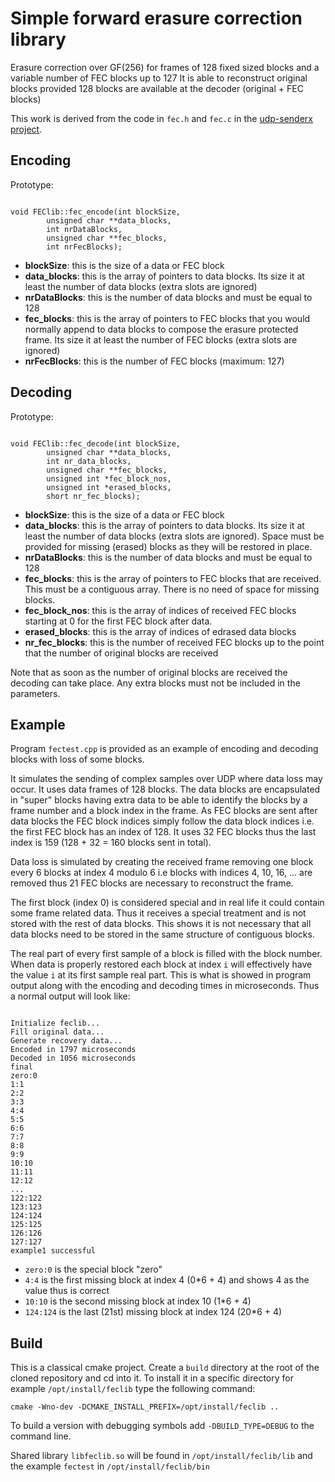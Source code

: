 # Simple forward erasure correction library
Erasure correction over GF(256) for frames of 128 fixed sized blocks and a variable number of FEC blocks up to 127
It is able to reconstruct original blocks provided 128 blocks are available at the decoder (original + FEC blocks)

This work is derived from the code in `fec.h` and `fec.c` in the [udp-senderx project](https://github.com/simulacre/udp-senderx.git).

<h2>Encoding</h2>

Prototype:

<pre><code>
void FEClib::fec_encode(int blockSize,
        unsigned char **data_blocks,
        int nrDataBlocks,
        unsigned char **fec_blocks,
        int nrFecBlocks);
</code></pre>

  - **blockSize**: this is the size of a data or FEC block
  - **data_blocks**: this is the array of pointers to data blocks. Its size it at least the number of data blocks (extra slots are ignored)
  - **nrDataBlocks**: this is the number of data blocks and must be equal to 128
  - **fec_blocks**: this is the array of pointers to FEC blocks that you would normally append to data blocks to compose the erasure protected frame. Its size it at least the number of FEC blocks (extra slots are ignored)
  - **nrFecBlocks**: this is the number of FEC blocks (maximum: 127)
  
  
<h2>Decoding</h2>

Prototype:

<pre><code>
void FEClib::fec_decode(int blockSize,
        unsigned char **data_blocks,
        int nr_data_blocks,
        unsigned char **fec_blocks,
        unsigned int *fec_block_nos,
        unsigned int *erased_blocks,
        short nr_fec_blocks);
</code></pre>

  - **blockSize**: this is the size of a data or FEC block
  - **data_blocks**: this is the array of pointers to data blocks. Its size it at least the number of data blocks (extra slots are ignored). Space must be provided for missing (erased) blocks as they will be restored in place. 
  - **nrDataBlocks**: this is the number of data blocks and must be equal to 128
  - **fec_blocks**: this is the array of pointers to FEC blocks that are received. This must be a contiguous array. There is no need of space for missing blocks.  
  - **fec_block_nos**: this is the array of indices of received FEC blocks starting at 0 for the first FEC block after data.
  - **erased_blocks**: this is the array of indices of edrased data blocks
  - **nr_fec_blocks**: this is the number of received FEC blocks up to the point that the number of original blocks are received
  
Note that as soon as the number of original blocks are received the decoding can take place. Any extra blocks must not be included in the parameters.

<h2>Example</h2>

Program `fectest.cpp` is provided as an example of encoding and decoding blocks with loss of some blocks. 

It simulates the sending of complex samples over UDP where data loss may occur. It uses data frames of 128 blocks. The data blocks are encapsulated in "super" blocks having extra data to be able to identify the blocks by a frame number and a block index in the frame. As FEC blocks are sent after data blocks the FEC block indices simply follow the data block indices i.e. the first FEC block has an index of 128. It uses 32 FEC blocks thus the last index is 159 (128 + 32 = 160 blocks sent in total).

Data loss is simulated by creating the received frame removing one block every 6 blocks at index 4 modulo 6 i.e blocks with indices 4, 10, 16, ... are removed thus 21 FEC blocks are necessary to reconstruct the frame.

The first block (index 0) is considered special and in real life it could contain some frame related data. Thus it receives a special treatment and is not stored with the rest of data blocks. This shows it is not necessary that all data blocks need to be stored in the same structure of contiguous blocks.

The real part of every first sample of a block is filled with the block number. When data is properly restored each block at index `i` will effectively have the value `i` at its first sample real part. This is what is showed in program output along with the encoding and decoding times in microseconds. Thus a normal output will look like:

<pre><code>
Initialize feclib...
Fill original data...
Generate recovery data...
Encoded in 1797 microseconds
Decoded in 1056 microseconds
final
zero:0
1:1
2:2
3:3
4:4
5:5
6:6
7:7
8:8
9:9
10:10
11:11
12:12
...
122:122
123:123
124:124 
125:125
126:126
127:127
example1 successful
</code></pre>

  - `zero:0` is the special block "zero"
  - `4:4` is the first missing block at index 4 (0*6 + 4) and shows 4 as the value thus is correct
  - `10:10` is the second missing block at index 10 (1*6 + 4)
  - `124:124` is the last (21st) missing block at index 124 (20*6 + 4)

<h2>Build</h2>

This is a classical cmake project. Create a `build` directory at the root of the cloned repository and cd into it. To install it in a specific directory for example `/opt/install/feclib` type the following command:

`cmake -Wno-dev -DCMAKE_INSTALL_PREFIX=/opt/install/feclib ..`

To build a version with debugging symbols add `-DBUILD_TYPE=DEBUG` to the command line.

Shared library `libfeclib.so` will be found in `/opt/install/feclib/lib` and the example `fectest` in `/opt/install/feclib/bin`
